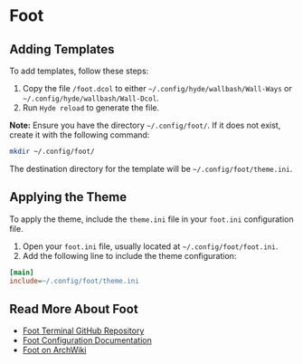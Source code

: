 # Foot

## Adding Templates

To add templates, follow these steps:

1. Copy the file `/foot.dcol` to either `~/.config/hyde/wallbash/Wall-Ways` or `~/.config/hyde/wallbash/Wall-Dcol`.
2. Run `Hyde reload` to generate the file.

**Note:** Ensure you have the directory `~/.config/foot/`. If it does not exist, create it with the following command:

```bash
mkdir ~/.config/foot/
```

The destination directory for the template will be `~/.config/foot/theme.ini`.

## Applying the Theme

To apply the theme, include the `theme.ini` file in your `foot.ini` configuration file.

1. Open your `foot.ini` file, usually located at `~/.config/foot/foot.ini`.
2. Add the following line to include the theme configuration:

```ini
[main]
include=~/.config/foot/theme.ini
```
## Read More About Foot

- [Foot Terminal GitHub Repository](https://codeberg.org/dnkl/foot)
- [Foot Configuration Documentation](https://man.archlinux.org/man/foot.ini.5)
- [Foot on ArchWiki](https://wiki.archlinux.org/title/Foot)
